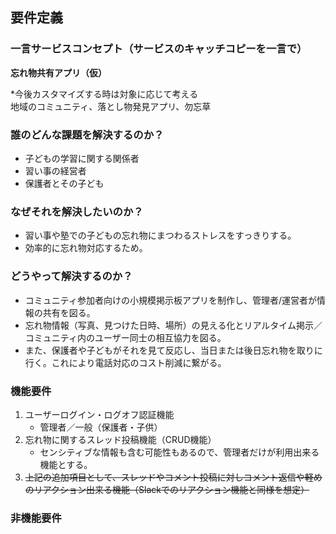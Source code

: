 ## 要件定義
### 一言サービスコンセプト（サービスのキャッチコピーを一言で）  
**忘れ物共有アプリ（仮）**  
   
*今後カスタマイズする時は対象に応じて考える  
地域のコミュニティ、落とし物発見アプリ、勿忘草  

### 誰のどんな課題を解決するのか？  
   - 子どもの学習に関する関係者  
   - 習い事の経営者  
   - 保護者とその子ども  

### なぜそれを解決したいのか？  
   - 習い事や塾での子どもの忘れ物にまつわるストレスをすっきりする。  
   - 効率的に忘れ物対応するため。  
   
### どうやって解決するのか？
   - コミュニティ参加者向けの小規模掲示板アプリを制作し、管理者/運営者が情報の共有を図る。  
   - 忘れ物情報（写真、見つけた日時、場所）の見える化とリアルタイム掲示／コミュニティ内のユーザー同士の相互協力を図る。  
   - また、保護者や子どもがそれを見て反応し、当日または後日忘れ物を取りに行く。これにより電話対応のコスト削減に繋がる。  

### 機能要件
   1. ユーザーログイン・ログオフ認証機能  
      - 管理者／一般（保護者・子供）
   2. 忘れ物に関するスレッド投稿機能（CRUD機能）    
      - センシティブな情報も含む可能性もあるので、管理者だけが利用出来る機能とする。   
   3. ~~上記の追加項目として、スレッドやコメント投稿に対しコメント返信や軽めのリアクション出来る機能（Slackでのリアクション機能と同様を想定）~~ 
    
### 非機能要件

